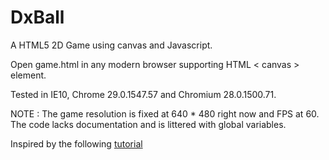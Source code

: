 DxBall
======

A HTML5 2D Game using canvas and Javascript.

Open game.html in any modern browser supporting HTML < canvas > element. 

Tested in IE10, Chrome 29.0.1547.57 and Chromium 28.0.1500.71.

NOTE : 
The game resolution is fixed at 640 * 480 right now and FPS at 60.
The code lacks documentation and is littered with global variables.

Inspired by the following
<a href = "http://billmill.org/static/canvastutorial/">
tutorial
</a>
